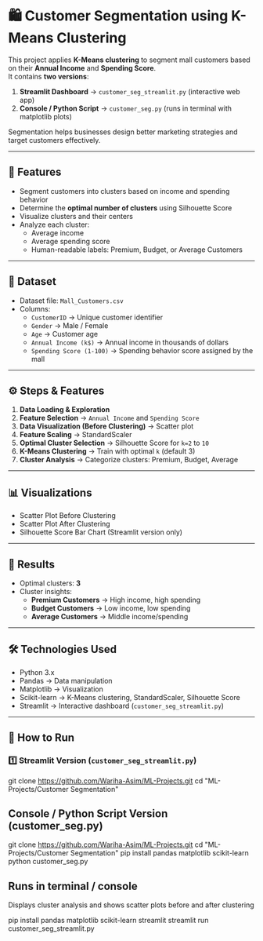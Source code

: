 # 🛍 Customer Segmentation using K-Means Clustering

This project applies **K-Means clustering** to segment mall customers based on their **Annual Income** and **Spending Score**.  
It contains **two versions**:

1. **Streamlit Dashboard** → `customer_seg_streamlit.py` (interactive web app)  
2. **Console / Python Script** → `customer_seg.py` (runs in terminal with matplotlib plots)  

Segmentation helps businesses design better marketing strategies and target customers effectively.

---

## 🔹 Features

- Segment customers into clusters based on income and spending behavior
- Determine the **optimal number of clusters** using Silhouette Score
- Visualize clusters and their centers
- Analyze each cluster:
  - Average income
  - Average spending score
  - Human-readable labels: Premium, Budget, or Average Customers

---

## 📂 Dataset

- Dataset file: `Mall_Customers.csv`
- Columns:
  - `CustomerID` → Unique customer identifier
  - `Gender` → Male / Female
  - `Age` → Customer age
  - `Annual Income (k$)` → Annual income in thousands of dollars
  - `Spending Score (1-100)` → Spending behavior score assigned by the mall

---

## ⚙️ Steps & Features

1. **Data Loading & Exploration**
2. **Feature Selection** → `Annual Income` and `Spending Score`
3. **Data Visualization (Before Clustering)** → Scatter plot
4. **Feature Scaling** → StandardScaler
5. **Optimal Cluster Selection** → Silhouette Score for `k=2` to `10`
6. **K-Means Clustering** → Train with optimal `k` (default 3)
7. **Cluster Analysis** → Categorize clusters: Premium, Budget, Average

---

## 📊 Visualizations

- Scatter Plot Before Clustering  
- Scatter Plot After Clustering  
- Silhouette Score Bar Chart (Streamlit version only)  

---

## 🧾 Results

- Optimal clusters: **3**
- Cluster insights:
  - **Premium Customers** → High income, high spending
  - **Budget Customers** → Low income, low spending
  - **Average Customers** → Middle income/spending

---

## 🛠️ Technologies Used

- Python 3.x
- Pandas → Data manipulation
- Matplotlib → Visualization
- Scikit-learn → K-Means clustering, StandardScaler, Silhouette Score
- Streamlit → Interactive dashboard (`customer_seg_streamlit.py`)

---

## 🚀 How to Run

### 1️⃣ Streamlit Version (`customer_seg_streamlit.py`)


git clone https://github.com/Wariha-Asim/ML-Projects.git
cd "ML-Projects/Customer Segmentation"

## Console / Python Script Version (customer_seg.py)
git clone https://github.com/Wariha-Asim/ML-Projects.git
cd "ML-Projects/Customer Segmentation"
pip install pandas matplotlib scikit-learn
python customer_seg.py

## Runs in terminal / console

Displays cluster analysis and shows scatter plots before and after clustering

pip install pandas matplotlib scikit-learn streamlit
streamlit run customer_seg_streamlit.py
